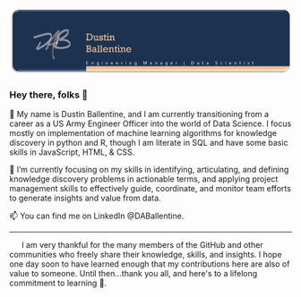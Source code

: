 ![Header](https://github.com/DABallentine/DABallentine/blob/main/header.PNG "Header")
### Hey there, folks 👋

🔭 My name is Dustin Ballentine, and I am currently transitioning from a career as a US Army Engineer Officer into the world of Data Science. I focus mostly on implementation of machine learning algorithms for knowledge discovery in python and R, though I am literate in SQL and have some basic skills in JavaScript, HTML, & CSS. 

🌱 I’m currently focusing on my skills in identifying, articulating, and defining knowledge discovery problems in actionable terms, and applying project management skills to effectively guide, coordinate, and monitor team efforts to generate insights and value from data.

📫 You can find me on LinkedIn @DABallentine.

_____________________________________________________________________________________________________________________________________________________________________________
&emsp;&nbsp; I am very thankful for the many members of the GitHub and other communities who freely share their knowledge, skills, and insights. I hope one day soon to have learned enough that my contributions here are also of value to someone. Until then...thank you all, and here's to a lifelong commitment to learning 🥂.

<!--
**DABallentine/DABallentine** is a ✨ _special_ ✨ repository because its `README.md` (this file) appears on your GitHub profile.

Here are some ideas to get you started:

- 🔭 I’m currently working on ...
- 🌱 I’m currently learning ...
- 👯 I’m looking to collaborate on ...
- 🤔 I’m looking for help with ...
- 💬 Ask me about ...
- 📫 How to reach me: ...
- 😄 Pronouns: ...
- ⚡ Fun fact: ...
-->
